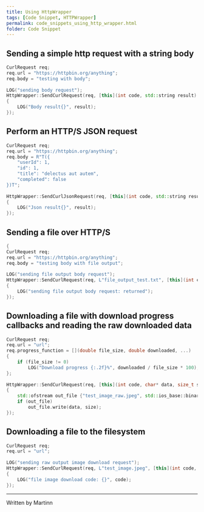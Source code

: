 ```yaml
---
title: Using HttpWrapper
tags: [Code Snippet, HTTPWrapper]
permalink: code_snippets_using_http_wrapper.html
folder: Code Snippet
---
```


## Sending a simple http request with a string body
```cpp
CurlRequest req;
req.url = "https://httpbin.org/anything";
req.body = "testing with body";
 
LOG("sending body request");
HttpWrapper::SendCurlRequest(req, [this](int code, std::string result)
{
    LOG("Body result{}", result);
});
```
## Perform an HTTP/S JSON request
```cpp
CurlRequest req;
req.url = "https://httpbin.org/anything";
req.body = R"T({
    "userId": 1,
    "id": 1,
    "title": "delectus aut autem",
    "completed": false
})T";
 
HttpWrapper::SendCurlJsonRequest(req, [this](int code, std::string result)
{
    LOG("Json result{}", result);
});
```
## Sending a file over HTTP/S
```cpp
{
CurlRequest req;
req.url = "https://httpbin.org/anything";
req.body = "testing body with file output";
 
LOG("sending file output body request");
HttpWrapper::SendCurlRequest(req, L"file_output_test.txt", [this](int code, std::wstring result)
{
    LOG("sending file output body request: returned");
});
```
## Downloading a file with download progress callbacks and reading the raw downloaded data 
```cpp
CurlRequest req;
req.url = "url";
req.progress_function = [](double file_size, double downloaded, ...)
{
    if (file_size != 0)
        LOG("Download progress {:.2f}%", downloaded / file_size * 100); 
};
 
HttpWrapper::SendCurlRequest(req, [this](int code, char* data, size_t size)
{
    std::ofstream out_file {"test_image_raw.jpeg", std::ios_base::binary};
    if (out_file)
        out_file.write(data, size);
});
```
## Downloading a file to the filesystem
```cpp
CurlRequest req;
req.url = "url";
 
LOG("sending raw output image download request");
HttpWrapper::SendCurlRequest(req, L"test_image.jpeg", [this](int code, std::wstring out_path)
{
    LOG("file image download code: {}", code);
});
```

---
Written by Martinn